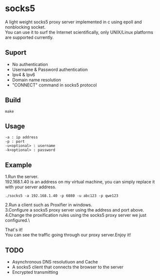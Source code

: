 # socks5
A light weight socks5 proxy server implemented in c using epoll and nonblocking socket.\
You can use it to surf the Internet scientifically, only UNIX/Linux platforms are supported currently.
## Suport
- No authentication
- Username & Password authentication
- Ipv4 & Ipv6
- Domain name resolution
- "CONNECT" command in socks5 protocol
## Build
```
make
```
## Usage
```
-a : ip address
-p : port
-u<optional> : username
-k<optional> : password
```
## Example
1.Run the server.\
192.168.1.40 is an address on my virtual machine, you can simply replace it with your server address.
```
./socks5 -a 192.168.1.40 -p 6080 -u abc123 -p qwe123
```
2.Run a client such as Proxifier in windows.\
3.Configure a socks5 proxy server using the address and port above.\
4.Change the proxification rules using the socks5 proxy server we just configured.\

That's it!\
You can see the traffic going through our proxy server.Enjoy it!
## TODO
- Asynchronous DNS resolutiuon and Cache
- A socks5 client that connects the browser to the server
- Encrypted transmitting
